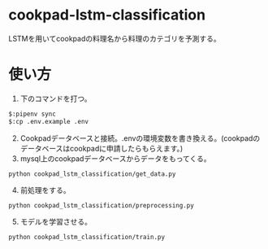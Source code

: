 # cookpad-lstm-classification
LSTMを用いてcookpadの料理名から料理のカテゴリを予測する。

# 使い方

1. 下のコマンドを打つ。
```bash
$:pipenv sync
$:cp .env.example .env
```
2. Cookpadデータベースと接続。.envの環境変数を書き換える。(cookpadのデータベースはcookpadに申請したらもらえます。)
3. mysql上のcookpadデータベースからデータをもってくる。
```
python cookpad_lstm_classification/get_data.py
```
4. 前処理をする。
```
python cookpad_lstm_classification/preprocessing.py
```
5. モデルを学習させる。
```
python cookpad_lstm_classification/train.py
```
